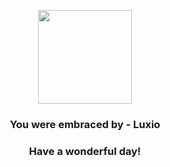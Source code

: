 <p align="center">
    <img src="https://raw.githubusercontent.com/PokeAPI/sprites/master/sprites/pokemon/404.png" width="150" height="150">
</p>
<h3 align="center">You were embraced by - <b>Luxio</b></h3>
<h3 align="center">Have a wonderful day!</h3>
